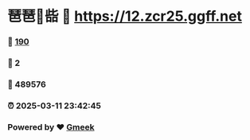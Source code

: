 # 琶琶🔭啙 :link: https://12.zcr25.ggff.net 
### :page_facing_up: [190](https://12.zcr25.ggff.net/tag.html) 
### :speech_balloon: 2 
### :hibiscus: 489576 
### :alarm_clock: 2025-03-11 23:42:45 
### Powered by :heart: [Gmeek](https://github.com/Meekdai/Gmeek)
